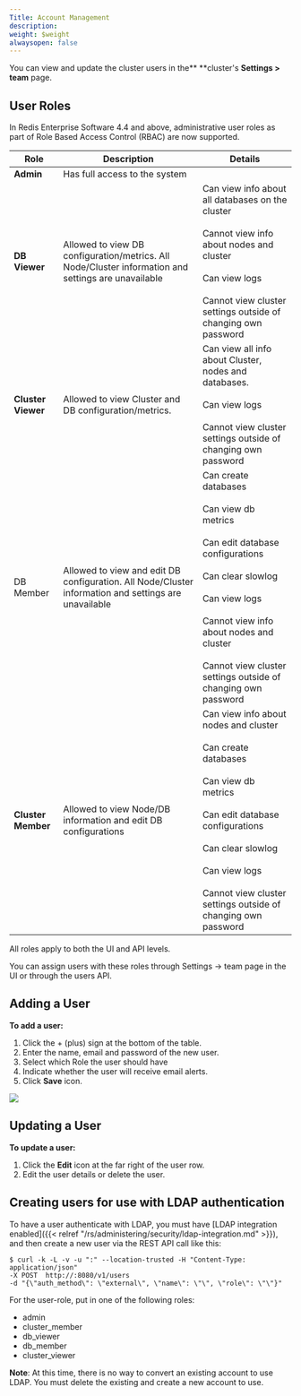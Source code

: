 ```yaml
---
Title: Account Management
description: 
weight: $weight
alwaysopen: false
---
```

You can view and update the cluster users in the** **cluster's
**Settings \> team** page.

## User Roles

In Redis Enterprise Software 4.4 and above, administrative user roles as
part of Role Based Access Control (RBAC) are now supported.

|  **Role** | **Description** | **Details** |
|  ------ | ------ | ------ |
|  **Admin** | Has full access to the system |  |
|  **DB Viewer** | Allowed to view DB configuration/metrics. All Node/Cluster information and settings are unavailable | Can view info about all databases on the cluster<br/><br/>Cannot view info about nodes and cluster<br/><br/>Can view logs<br/><br/>Cannot view cluster settings outside of changing own password |
|  **Cluster Viewer** | Allowed to view Cluster and DB configuration/metrics. | Can view all info about Cluster, nodes and databases.<br/><br/>Can view logs<br/><br/>Cannot view cluster settings outside of changing own password |
|  DB Member | Allowed to view and edit DB configuration. All Node/Cluster information and settings are unavailable | Can create databases<br/><br/>Can view db metrics<br/><br/>Can edit database configurations<br/><br/>Can clear slowlog<br/><br/>Can view logs<br/><br/>Cannot view info about nodes and cluster<br/><br/>Cannot view cluster settings outside of changing own password |
|  **Cluster Member** | Allowed to view Node/DB information and edit DB configurations | Can view info about nodes and cluster<br/><br/>Can create databases<br/><br/>Can view db metrics<br/><br/>Can edit database configurations<br/><br/>Can clear slowlog<br/><br/>Can view logs<br/><br/>Cannot view cluster settings outside of changing own password |

All roles apply to both the UI and API levels.

You can assign users with these roles through Settings -\> team page in
the UI or through the users API.

## Adding a User

**To add a user:**

1.  Click the + (plus) sign at the bottom of the table.
2.  Enter the name, email and password of the new user.
3.  Select which Role the user should have
4.  Indicate whether the user will receive email alerts.
5.  Click **Save** icon.

![](/images/rs/useradd-300x101.png)

## Updating a User

**To update a user:**

1.  Click the **Edit** icon at the far right of the user row.
2.  Edit the user details or delete the user.

## Creating users for use with LDAP authentication

To have a user authenticate with LDAP, you must have [LDAP integration
enabled]({{< relref "/rs/administering/security/ldap-integration.md" >}}),
and then create a new user via the REST API call like this:

``` src
$ curl -k -L -v -u ":" --location-trusted -H "Content-Type: application/json" 
-X POST  http://:8080/v1/users 
-d "{\"auth_method\": \"external\", \"name\": \"\", \"role\": \"\"}"
```

For the user-role, put in one of the following roles:

-   admin
-   cluster\_member
-   db\_viewer
-   db\_member
-   cluster\_viewer

**Note**: At this time, there is no way to convert an existing account
to use LDAP. You must delete the existing and create a new account to
use.
